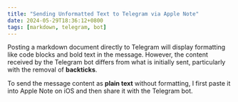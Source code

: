 ```yaml
---
title: "Sending Unformatted Text to Telegram via Apple Note"
date: 2024-05-29T18:36:12+0800
tags: [markdown, telegram, bot]
---
```


Posting a markdown document directly to Telegram will display formatting like code blocks and bold text in the message. However, the content received by the Telegram bot differs from what is initially sent, particularly with the removal of **backticks**.

To send the message content as **plain text** without formatting, I first paste it into Apple Note on iOS and then share it with the Telegram bot.